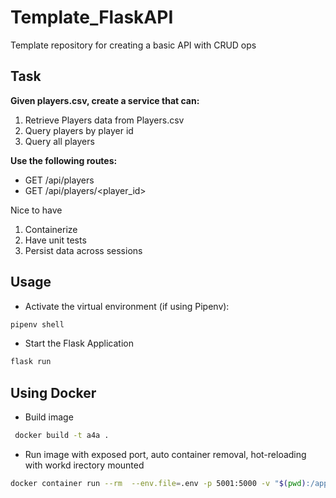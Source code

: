 # Template_FlaskAPI
Template repository for creating a basic API with CRUD ops

## Task

**Given players.csv, create a service that can:**

1. Retrieve Players data from Players.csv
2. Query players by player id
3. Query all players

**Use the following routes:**

* GET /api/players
* GET /api/players/<player_id>

Nice to have

1. Containerize
2. Have unit tests
3. Persist data across sessions

## Usage

* Activate the virtual environment (if using Pipenv):
```bash
pipenv shell
```
* Start the Flask Application

```bash
flask run
```

## Using Docker

* Build image
```bash
 docker build -t a4a .
```
* Run image with exposed port, auto container removal, hot-reloading with workd irectory mounted

```bash
docker container run --rm  --env.file=.env -p 5001:5000 -v "$(pwd):/app a4a
```